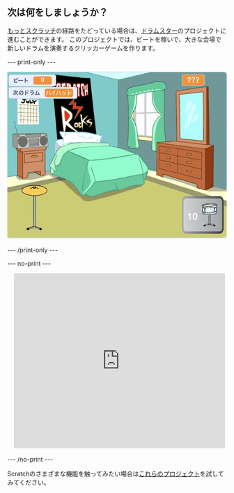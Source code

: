 ## 次は何をしましょうか？

[もっとスクラッチ](https://projects.raspberrypi.org/en/raspberrypi/more-scratch)の経路をたどっている場合は、[ドラムスター](https://projects.raspberrypi.org/en/projects/drum-star)のプロジェクトに進むことができます。 このプロジェクトでは、ビートを稼いで、大きな会場で新しいドラムを演奏するクリッカーゲームを作ります。

--- print-only ---

![完成したドラムスタープロジェクトのステージビュー。](images/drum-star.png)

--- /print-only ---

--- no-print ---

<div class="scratch-preview" style="margin-left: 15px;">
  <iframe allowtransparency="true" width="485" height="402" src="https://scratch.mit.edu/projects/embed/522323676/?autostart=false" frameborder="0"></iframe>
</div>

--- /no-print ---

Scratchのさまざまな機能を触ってみたい場合は[これらのプロジェクト](https://projects.raspberrypi.org/en/projects?software%5B%5D=scratch&curriculum%5B%5D=%201)を試してみてください。
